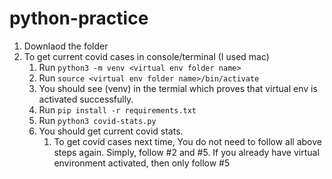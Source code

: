 # python-practice

1. Downlaod the folder
2. To get current covid cases in console/terminal (I used mac)
    1. Run `python3 -m venv <virtual env folder name>`
    2. Run `source <virtual env folder name>/bin/activate` 
    3. You should see (venv) in the termial which proves that virtual env is activated successfully.
    4. Run `pip install -r requirements.txt` 
    5. Run `python3 covid-stats.py`
    6. You should get current covid stats.  
        1. To get covid cases next time, You do not need to follow all above steps again. Simply, follow #2 and #5. If you already have virtual environment activated, then only follow #5

  
          



